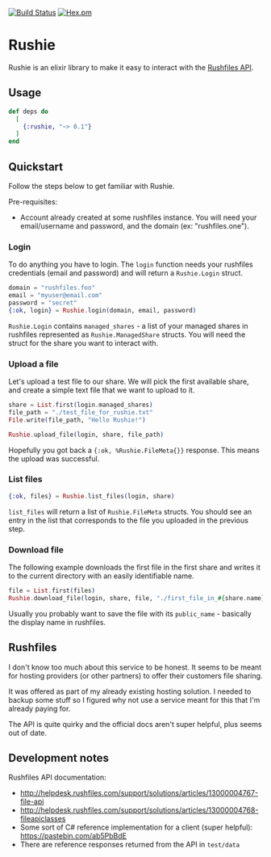 [![Build Status](https://travis-ci.org/vorce/rushie.svg?branch=master)](https://travis-ci.org/vorce/rushie)
[![Hex.pm](https://img.shields.io/hexpm/v/rushie.svg)](https://hex.pm/packages/rushie)

# Rushie

Rushie is an elixir library to make it easy to interact with the [Rushfiles API](https://rushfiles.com/).

## Usage

```elixir
def deps do
  [
    {:rushie, "~> 0.1"}
  ]
end
```

## Quickstart

Follow the steps below to get familiar with Rushie.

Pre-requisites:

- Account already created at some rushfiles instance. You will need your email/username and password,
and the domain (ex: "rushfiles.one").

### Login

To do anything you have to login. The `login` function needs your rushfiles
credentials (email and password) and will return a `Rushie.Login` struct.

```elixir
domain = "rushfiles.foo"
email = "myuser@email.com"
password = "secret"
{:ok, login} = Rushie.login(domain, email, password)
```

`Rushie.Login` contains `managed_shares` - a list of your managed shares in rushfiles represented as `Rushie.ManagedShare` structs.
You will need the struct for the share you want to interact with.

### Upload a file

Let's upload a test file to our share. We will pick the first available share,
and create a simple text file that we want to upload to it.

```elixir
share = List.first(login.managed_shares)
file_path = "./test_file_for_rushie.txt"
File.write(file_path, "Hello Rushie!")

Rushie.upload_file(login, share, file_path)
```

Hopefully you got back a `{:ok, %Rushie.FileMeta{}}` response. This means the upload
was successful.

### List files

```elixir
{:ok, files} = Rushie.list_files(login, share)
```

`list_files` will return a list of `Rushie.FileMeta` structs. You should see an
entry in the list that corresponds to the file you uploaded in the previous step.

### Download file

The following example downloads the first file in the first share and writes it
to the current directory with an easily identifiable name.

```elixir
file = List.first(files)
Rushie.download_file(login, share, file, "./first_file_in_#{share.name}")
```

Usually you probably want to save the file with its `public_name` - basically the
display name in rushfiles.

## Rushfiles

I don't know too much about this service to be honest.
It seems to be meant for hosting providers (or other partners) to offer their customers file sharing.

It was offered as part of my already existing hosting solution. I needed to backup some stuff so I figured why not use a service meant for this that I'm already paying for.

The API is quite quirky and the official docs aren't super helpful, plus seems out of date.

## Development notes

Rushfiles API documentation:

- http://helpdesk.rushfiles.com/support/solutions/articles/13000004767-file-api
- http://helpdesk.rushfiles.com/support/solutions/articles/13000004768-fileapiclasses
- Some sort of C# reference implementation for a client (super helpful): https://pastebin.com/ab5PbBdE
- There are reference responses returned from the API in `test/data`
